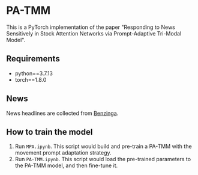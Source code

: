 # PA-TMM

This is a PyTorch implementation of the paper "Responding to News Sensitively in Stock Attention Networks via Prompt-Adaptive Tri-Modal Model".

## Requirements
* python==3.7.13
* torch==1.8.0

## News
News headlines are collected from [Benzinga](https://github.com/Benzinga/benzinga-python-client).

## How to train the model
1. Run `MPA.ipynb`.
This script would build and pre-train a PA-TMM with the movement prompt adaptation strategy.
2. Run `PA-TMM.ipynb`.
This script would load the pre-trained parameters to the PA-TMM model, and then fine-tune it.

